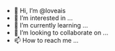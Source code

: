- 👋 Hi, I’m @loveais
- 👀 I’m interested in ...
- 🌱 I’m currently learning ...
- 💞️ I’m looking to collaborate on ...
- 📫 How to reach me ...

<!---
loveais/loveais is a ✨ special ✨ repository because its `README.md` (this file) appears on your GitHub profile.
You can click the Preview link to take a look at your changes.
--->
